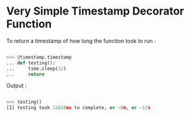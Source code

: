 # Very Simple Timestamp Decorator Function

To return a timestamp of how long the function took to run :
```python

>>> @timestamp.timestamp
... def testing():
...     time.sleep(12)
...     return

```

Output :
```python

>>> testing()
[I] testing took 12010ms to complete, or ~0m, or ~12s

```
